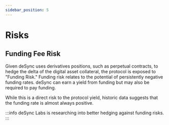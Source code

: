 ```yaml
---
sidebar_position: 5
---
```


# Risks

## Funding Fee Risk

Given deSync uses derivatives positions, such as perpetual contracts, to hedge the delta of the digital asset collateral, the protocol is exposed to "Funding Risk." Funding risk relates to the potential of persistently negative funding rates. deSync can earn a yield from funding but may also be required to pay funding.

While this is a direct risk to the protocol yield, historic data suggests that the funding rate is almost always positive.

:::info
deSync Labs is researching into better hedging against funding risks.
:::
